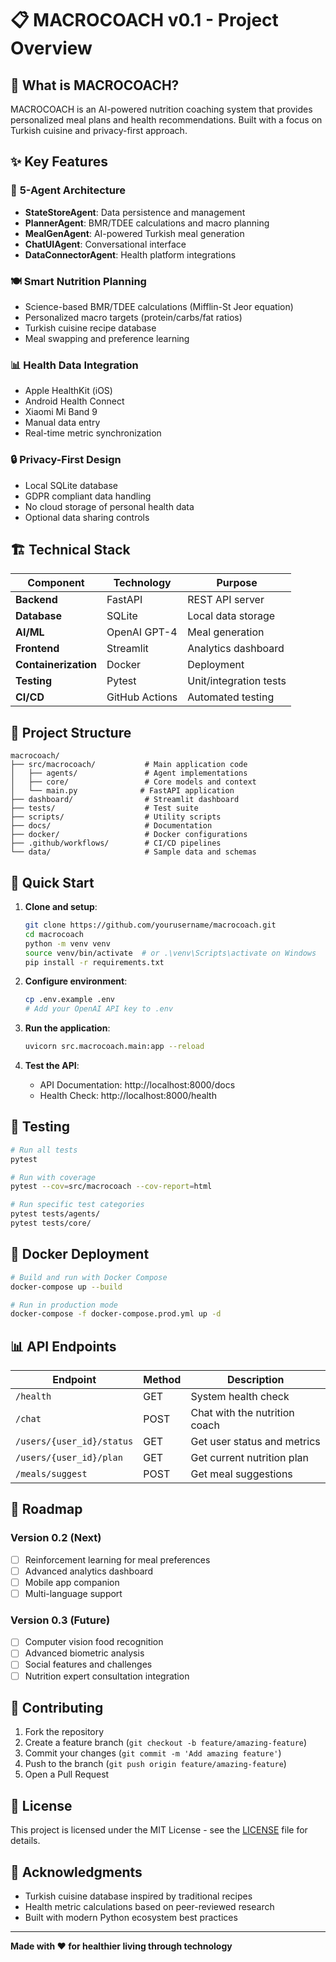 # 📋 MACROCOACH v0.1 - Project Overview

## 🎯 What is MACROCOACH?

MACROCOACH is an AI-powered nutrition coaching system that provides personalized meal plans and health recommendations. Built with a focus on Turkish cuisine and privacy-first approach.

## ✨ Key Features

### 🤖 **5-Agent Architecture**
- **StateStoreAgent**: Data persistence and management
- **PlannerAgent**: BMR/TDEE calculations and macro planning  
- **MealGenAgent**: AI-powered Turkish meal generation
- **ChatUIAgent**: Conversational interface
- **DataConnectorAgent**: Health platform integrations

### 🍽️ **Smart Nutrition Planning**
- Science-based BMR/TDEE calculations (Mifflin-St Jeor equation)
- Personalized macro targets (protein/carbs/fat ratios)
- Turkish cuisine recipe database
- Meal swapping and preference learning

### 📊 **Health Data Integration**
- Apple HealthKit (iOS)
- Android Health Connect
- Xiaomi Mi Band 9
- Manual data entry
- Real-time metric synchronization

### 🔒 **Privacy-First Design**
- Local SQLite database
- GDPR compliant data handling
- No cloud storage of personal health data
- Optional data sharing controls

## 🏗️ Technical Stack

| Component | Technology | Purpose |
|-----------|------------|---------|
| **Backend** | FastAPI | REST API server |
| **Database** | SQLite | Local data storage |
| **AI/ML** | OpenAI GPT-4 | Meal generation |
| **Frontend** | Streamlit | Analytics dashboard |
| **Containerization** | Docker | Deployment |
| **Testing** | Pytest | Unit/integration tests |
| **CI/CD** | GitHub Actions | Automated testing |

## 📂 Project Structure

```
macrocoach/
├── src/macrocoach/           # Main application code
│   ├── agents/               # Agent implementations
│   ├── core/                 # Core models and context
│   └── main.py              # FastAPI application
├── dashboard/                # Streamlit dashboard
├── tests/                    # Test suite
├── scripts/                  # Utility scripts
├── docs/                     # Documentation
├── docker/                   # Docker configurations
├── .github/workflows/        # CI/CD pipelines
└── data/                     # Sample data and schemas
```

## 🚀 Quick Start

1. **Clone and setup**:
   ```bash
   git clone https://github.com/yourusername/macrocoach.git
   cd macrocoach
   python -m venv venv
   source venv/bin/activate  # or .\venv\Scripts\activate on Windows
   pip install -r requirements.txt
   ```

2. **Configure environment**:
   ```bash
   cp .env.example .env
   # Add your OpenAI API key to .env
   ```

3. **Run the application**:
   ```bash
   uvicorn src.macrocoach.main:app --reload
   ```

4. **Test the API**:
   - API Documentation: http://localhost:8000/docs
   - Health Check: http://localhost:8000/health

## 🧪 Testing

```bash
# Run all tests
pytest

# Run with coverage
pytest --cov=src/macrocoach --cov-report=html

# Run specific test categories
pytest tests/agents/
pytest tests/core/
```

## 🐳 Docker Deployment

```bash
# Build and run with Docker Compose
docker-compose up --build

# Run in production mode
docker-compose -f docker-compose.prod.yml up -d
```

## 📊 API Endpoints

| Endpoint | Method | Description |
|----------|---------|-------------|
| `/health` | GET | System health check |
| `/chat` | POST | Chat with the nutrition coach |
| `/users/{user_id}/status` | GET | Get user status and metrics |
| `/users/{user_id}/plan` | GET | Get current nutrition plan |
| `/meals/suggest` | POST | Get meal suggestions |

## 🔮 Roadmap

### Version 0.2 (Next)
- [ ] Reinforcement learning for meal preferences
- [ ] Advanced analytics dashboard
- [ ] Mobile app companion
- [ ] Multi-language support

### Version 0.3 (Future)
- [ ] Computer vision food recognition
- [ ] Advanced biometric analysis
- [ ] Social features and challenges
- [ ] Nutrition expert consultation integration

## 🤝 Contributing

1. Fork the repository
2. Create a feature branch (`git checkout -b feature/amazing-feature`)
3. Commit your changes (`git commit -m 'Add amazing feature'`)
4. Push to the branch (`git push origin feature/amazing-feature`)
5. Open a Pull Request

## 📄 License

This project is licensed under the MIT License - see the [LICENSE](LICENSE) file for details.

## 🙏 Acknowledgments

- Turkish cuisine database inspired by traditional recipes
- Health metric calculations based on peer-reviewed research
- Built with modern Python ecosystem best practices

---

**Made with ❤️ for healthier living through technology**
